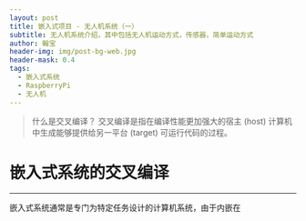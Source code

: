 ```yaml
---
layout: post
title: 嵌入式项目 - 无人机系统（一）
subtitle: 无人机系统介绍，其中包括无人机运动方式，传感器，简单运动方式
author: 翰宝
header-img: img/post-bg-web.jpg
header-mask: 0.4
tags:
  - 嵌入式系统
  - RaspberryPi
  - 无人机
---
```


> 什么是交叉编译？
> 交叉编译是指在编译性能更加强大的宿主 (host) 计算机中生成能够提供给另一平台 (target) 可运行代码的过程。

# 嵌入式系统的交叉编译
---
嵌入式系统通常是专门为特定任务设计的计算机系统，由于内嵌在

